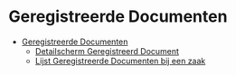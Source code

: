 # Geregistreerde Documenten

* [Geregistreerde Documenten](/docs/probleemoplossing/module_overstijgende_schermen/geregistreerde_documenten.md)
  * [Detailscherm Geregistreerd Document](/docs/probleemoplossing/module_overstijgende_schermen/geregistreerde_documenten/detailscherm_geregistreerd_document.md)
  * [Lijst Geregistreerde Documenten bij een zaak](/docs/probleemoplossing/module_overstijgende_schermen/geregistreerde_documenten/lijst_geregistreerde_documenten_bij_zaak.md)
